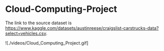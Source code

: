 # Cloud-Computing-Project

The link to the source dataset is https://www.kaggle.com/datasets/austinreese/craigslist-carstrucks-data?select=vehicles.csv.

![./videos/Cloud_Computing_Project.gif]
